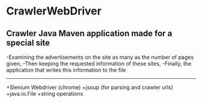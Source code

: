 # CrawlerWebDriver

Crawler Java Maven application made for a special site
--------------------------------
-Examining the advertisements on the site as many as the number of pages given,
-Then keeping the requested information of these sites,
-Finally, the application that writes this information to the file

--------------------------------
+Slenium Webdriver (chrome)
+jsoup (for parsing and crawler urls)
+java.io.File
+string operations
